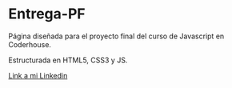 # Entrega-PF


Página diseñada para el proyecto final del curso de Javascript en Coderhouse.


Estructurada en HTML5, CSS3 y JS.



[Link a mi Linkedin](https://www.linkedin.com/in/erikvasconcellos/)
